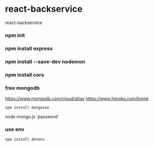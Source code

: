 # react-backservice
 react-backservice

### npm init
### npm install express
### npm install --save-dev nodemon
### npm install cors


### free mongodb
https://www.mongodb.com/cloud/atlas
https://www.heroku.com/home
```
npm install mongoose
```
node mongo.js 'password'

### use env 
```
npm install dotenv
```